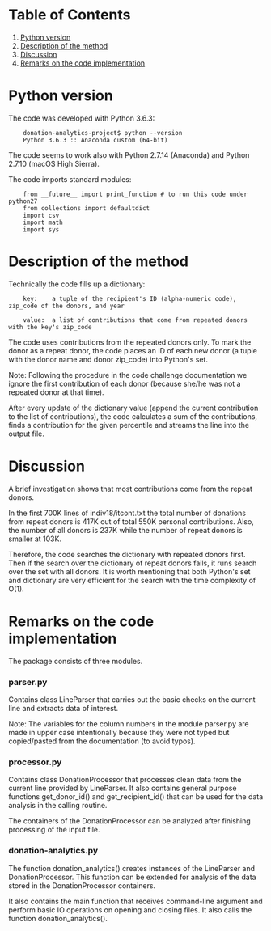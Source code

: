 # Table of Contents
1. [Python version](README.md#Pyhon-version)
2. [Description of the method](README.md#Description-of-the-method)
2. [Discussion](README.md#Discussion)
3. [Remarks on the code implementation](README.md#Remarks-on-the-code-implementation)
                
# Python version

The code was developed with Python 3.6.3:

        donation-analytics-project$ python --version
        Python 3.6.3 :: Anaconda custom (64-bit)

The code seems to work also with Python 2.7.14 (Anaconda) and Python 2.7.10 (macOS High Sierra).

The code imports standard modules:

        from __future__ import print_function # to run this code under python27
        from collections import defaultdict
        import csv
        import math
        import sys

# Description of the method

Technically the code fills up a dictionary:

        key:    a tuple of the recipient's ID (alpha-numeric code), zip_code of the donors, and year

        value:  a list of contributions that come from repeated donors with the key's zip_code

The code uses contributions from the repeated donors only. To mark the donor as a repeat donor, the code places an ID of each new donor (a tuple with the donor name and donor zip\_code) into Python's set. 

Note: Following the procedure in the code challenge documentation we ignore the first contribution of each donor (because she/he was not a repeated donor at that time).

After every update of the dictionary value (append the current contribution to the list of contributions), the code calculates a sum of the contributions, finds a contribution for the given percentile and streams the line into the output file.

# Discussion

A brief investigation shows that most contributions come from the repeat donors.

In the first 700K lines of indiv18/itcont.txt the total number of donations from repeat donors is 417K out of total 550K personal contributions.
Also, the number of all donors is 237K while the number of repeat donors is smaller at 103K.

Therefore, the code searches the dictionary with repeated donors first. Then if the search over the dictionary of repeat donors fails, it runs search over the set with all donors. It is worth mentioning that both Python's set and dictionary are very efficient for the search with the time complexity of O(1).

# Remarks on the code implementation

The package consists of three modules.

### parser.py
Contains class LineParser that carries out the basic checks on the current line and extracts data of interest. 

Note: The variables for the column numbers in the module parser.py are made in upper case intentionally because they were not typed but copied/pasted from the documentation (to avoid typos).

### processor.py
Contains class DonationProcessor that processes clean data from the current line provided by LineParser. It also contains general purpose functions get\_donor\_id() and get\_recipient\_id() that can be used for the data analysis in the calling routine.

The containers of the DonationProcessor can be analyzed after finishing processing of the input file.

### donation-analytics.py
The function donation\_analytics() creates instances of the LineParser and DonationProcessor.
This function can be extended for analysis of the data stored in the DonationProcessor containers.

It also contains the main function that receives command-line argument and perform basic IO operations on opening and closing files. It also calls the function donation\_analytics().
